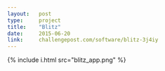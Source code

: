 ```yaml
---
layout:   post
type:     project
title:    "Blitz"
date:     2015-06-20
link:     challengepost.com/software/blitz-3j4iy
---
```


{% include i.html src="blitz_app.png" %}
